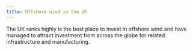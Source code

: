 ```yaml
---
title: Offshore wind in the UK
---
```

The UK ranks highly is the best place to invest in offshore wind and have managed to attract investment from across the globe for related infrastructure and manufacturing.
